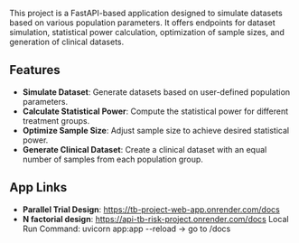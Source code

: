 This project is a FastAPI-based application designed to simulate datasets based on various population parameters. It offers endpoints for dataset simulation, statistical power calculation, optimization of sample sizes, and generation of clinical datasets.

## Features
- **Simulate Dataset**: Generate datasets based on user-defined population parameters.
- **Calculate Statistical Power**: Compute the statistical power for different treatment groups.
- **Optimize Sample Size**: Adjust sample size to achieve desired statistical power.
- **Generate Clinical Dataset**: Create a clinical dataset with an equal number of samples from each population group.

## App Links
- **Parallel Trial Design**: https://tb-project-web-app.onrender.com/docs
- **N factorial design**: https://api-tb-risk-project.onrender.com/docs
Local Run Command: uvicorn app:app --reload -> go to /docs

